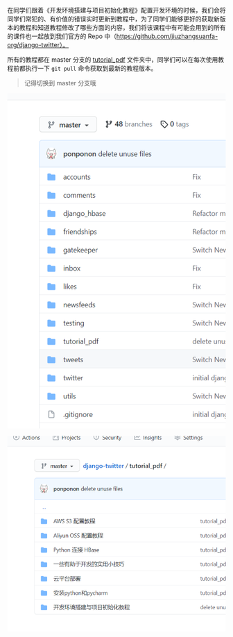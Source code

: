 在同学们跟着《开发环境搭建与项目初始化教程》配置开发环境的时候，我们会将同学们常犯的、有价值的错误实时更新到教程中，为了同学们能够更好的获取新版本的教程和知道教程修改了哪些方面的内容，我们将该课程中有可能会用到的所有的课件也一起放到我们官方的 Repo 中（https://github.com/jiuzhangsuanfa-org/django-twitter）。

所有的教程都在 master 分支的 [tutorial_pdf](https://github.com/jiuzhangsuanfa-org/django-twitter/tree/master/tutorial_pdf) 文件夹中，同学们可以在每次使用教程前都执行一下 `git pull` 命令获取到最新的教程版本。

> 记得切换到 master 分支哦

![image-20210812225121814](.\imgs\image-20210812225121814.png)

![image-20210812225220907](.\imgs\image-20210812225220907.png)